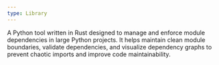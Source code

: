 ```yaml
---
type: Library
---
```


A Python tool written in Rust designed to manage and enforce module dependencies in large Python projects. It helps maintain clean module boundaries, validate dependencies, and visualize dependency graphs to prevent chaotic imports and improve code maintainability.